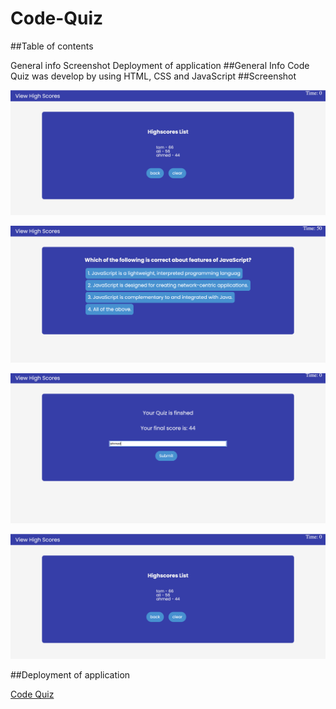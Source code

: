 # Code-Quiz

##Table of contents

General info
Screenshot
Deployment of application 
##General Info
Code Quiz was develop by using HTML, CSS and JavaScript
##Screenshot

![ Start Quiz Screen](img/highScorList.png)

![ Start Quiz Screen](img/qSection.png)

![ Start Quiz Screen](img/userInputSection.png)

![ Start Quiz Screen](img/highScorList.png)




##Deployment of application

[Code Quiz](https://hakeem235.github.io/Code-Quiz/)
